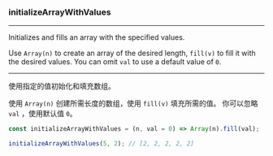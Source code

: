 ### initializeArrayWithValues

------------

Initializes and fills an array with the specified values.

Use `Array(n)` to create an array of the desired length, `fill(v)` to fill it with the desired values.
You can omit `val` to use a default value of `0`.

------------

使用指定的值初始化和填充数组。

使用 `Array(n)` 创建所需长度的数组，使用 `fill(v)` 填充所需的值。 你可以忽略 `val` ，使用默认值 `0`。


```js
const initializeArrayWithValues = (n, val = 0) => Array(n).fill(val);
```

```js
initializeArrayWithValues(5, 2); // [2, 2, 2, 2, 2]
```
